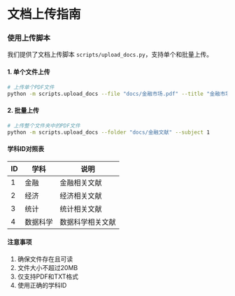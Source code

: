 # 文档上传指南

### 使用上传脚本

我们提供了文档上传脚本 `scripts/upload_docs.py`，支持单个和批量上传。

#### 1. 单个文件上传
```bash
# 上传单个PDF文件
python -m scripts.upload_docs --file "docs/金融市场.pdf" --title "金融市场分析" --subject 1
```

#### 2. 批量上传
```bash
# 上传整个文件夹中的PDF文件
python -m scripts.upload_docs --folder "docs/金融文献" --subject 1
```

#### 学科ID对照表
| ID | 学科 | 说明 |
|----|------|------|
| 1 | 金融 | 金融相关文献 |
| 2 | 经济 | 经济相关文献 |
| 3 | 统计 | 统计相关文献 |
| 4 | 数据科学 | 数据科学相关文献 |

#### 注意事项
1. 确保文件存在且可读
2. 文件大小不超过20MB
3. 仅支持PDF和TXT格式
4. 使用正确的学科ID